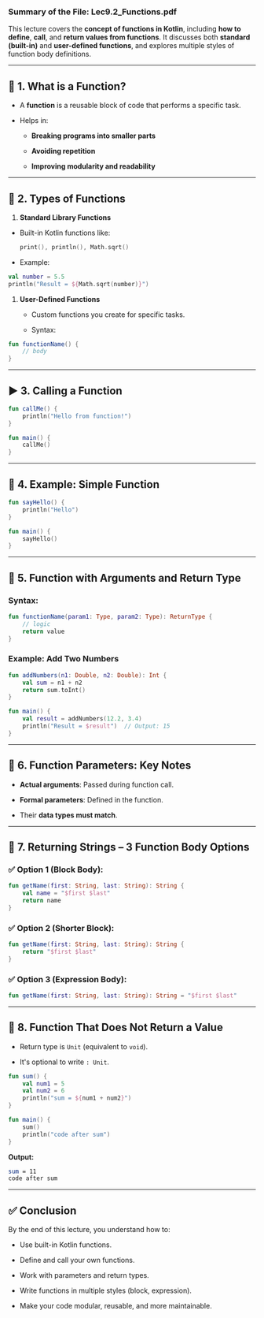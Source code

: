 ### **Summary of the File: Lec9.2_Functions.pdf**

This lecture covers the **concept of functions in Kotlin**, including **how to define**, **call**, and **return values from functions**. It discusses both **standard (built-in)** and **user-defined functions**, and explores multiple styles of function body definitions.

---

## 🔧 **1. What is a Function?**

- A **function** is a reusable block of code that performs a specific task.
    
- Helps in:
    
    - **Breaking programs into smaller parts**
        
    - **Avoiding repetition**
        
    - **Improving modularity and readability**
        

---

## 🧰 **2. Types of Functions**

1. **Standard Library Functions**

- Built-in Kotlin functions like:

  ```kotlin
  print(), println(), Math.sqrt()
  ```

- Example:

```kotlin
val number = 5.5
println("Result = ${Math.sqrt(number)}")
```

1. **User-Defined Functions**
    
    - Custom functions you create for specific tasks.
        
    - Syntax:
```kotlin
fun functionName() {
    // body
}
```

---

## ▶️ **3. Calling a Function**

```kotlin
fun callMe() {
    println("Hello from function!")
}

fun main() {
    callMe()
}
```

---

## 🧪 **4. Example: Simple Function**

```kotlin
fun sayHello() {
    println("Hello")
}

fun main() {
    sayHello()
}
```

---

## 🎯 **5. Function with Arguments and Return Type**

### **Syntax:**

```kotlin
fun functionName(param1: Type, param2: Type): ReturnType {
    // logic
    return value
}
```

### **Example: Add Two Numbers**

```kotlin
fun addNumbers(n1: Double, n2: Double): Int {
    val sum = n1 + n2
    return sum.toInt()
}

fun main() {
    val result = addNumbers(12.2, 3.4)
    println("Result = $result")  // Output: 15
}
```

---

## 🧾 **6. Function Parameters: Key Notes**

- **Actual arguments**: Passed during function call.
    
- **Formal parameters**: Defined in the function.
    
- Their **data types must match**.
    

---

## 📝 **7. Returning Strings – 3 Function Body Options**

### ✅ Option 1 (Block Body):

```kotlin
fun getName(first: String, last: String): String {
    val name = "$first $last"
    return name
}
```

### ✅ Option 2 (Shorter Block):

```kotlin
fun getName(first: String, last: String): String {
    return "$first $last"
}
```

### ✅ Option 3 (Expression Body):

```kotlin
fun getName(first: String, last: String): String = "$first $last"
```

---

## 🧮 **8. Function That Does Not Return a Value**

- Return type is `Unit` (equivalent to `void`).
    
- It's optional to write `: Unit`.
    

```kotlin
fun sum() {
    val num1 = 5
    val num2 = 6
    println("sum = ${num1 + num2}")
}

fun main() {
    sum()
    println("code after sum")
}
```

**Output:**

```bash
sum = 11  
code after sum
```

---

## ✅ **Conclusion**

By the end of this lecture, you understand how to:

- Use built-in Kotlin functions.
    
- Define and call your own functions.
    
- Work with parameters and return types.
    
- Write functions in multiple styles (block, expression).
    
- Make your code modular, reusable, and more maintainable.